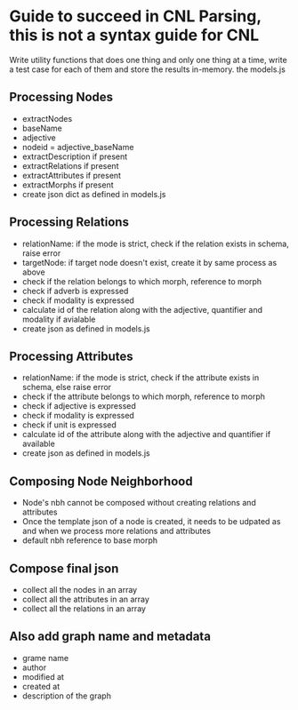 
# Guide to succeed in CNL Parsing, this is not a syntax guide for CNL 

Write utility functions that does one thing and only one thing at a
time, write a test case for each of them and store the results
in-memory. the models.js 

## Processing Nodes
- extractNodes
- baseName
- adjective
- nodeid = adjective_baseName
- extractDescription if present
- extractRelations if present
- extractAttributes if present
- extractMorphs if present
- create json dict as defined in models.js

## Processing Relations

- relationName: if the mode is strict, check if the relation exists in schema, raise error
- targetNode: if target node doesn't exist, create it by same process as above
- check if the relation belongs to which morph, reference to morph
- check if adverb is expressed
- check if modality is expressed
- calculate id of the relation along with the adjective, quantifier and modality if avialable
- create json as defined in models.js

## Processing Attributes

- relationName: if the mode is strict, check if the attribute exists in schema, else raise error
- check if the attribute belongs to which morph, reference to morph
- check if adjective is expressed
- check if modality is expressed
- check if unit is expressed 
- calculate id of the attribute along with the adjective and quantifier if available
- create json as defined in models.js

## Composing Node Neighborhood

- Node's nbh cannot be composed without creating relations and attributes
- Once the template json of a node is created, it needs to be udpated as and when we process more relations and attributes
- default nbh reference to base morph

## Compose final json
- collect all the nodes in an array
- collect all the attributes in an array
- collect all the relations in an array

## Also add graph name and metadata
- grame name
- author
- modified at
- created at
- description of the graph 
